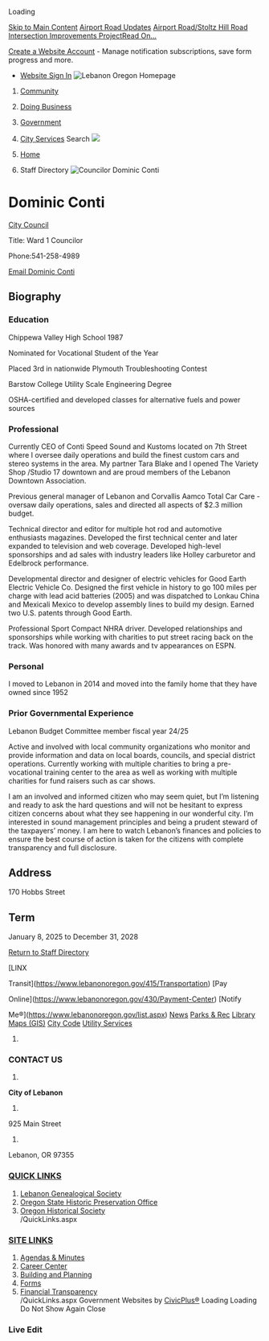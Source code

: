  

Loading

  [Skip to Main Content](https://www.lebanonoregon.gov/directory.aspx?eid=56/)   [Airport Road Updates](https://www.lebanonoregon.gov/AlertCenter.aspx)   [Airport Road/Stoltz Hill Road Intersection Improvements ProjectRead On...](https://www.lebanonoregon.gov/625/Airport-RoadStoltz-Hill-Road-Intersectio)  

 [Create a Website Account](https://www.lebanonoregon.gov/MyAccount/ProfileCreate)  - Manage notification subscriptions, save form progress and more.    

 *  [Website Sign In](https://www.lebanonoregon.gov/MyAccount) 
  ![Lebanon Oregon Homepage](images/6b0add3b1b0aa3a4e9e629ea40f4f4293a2e300d41b0444a7f9affe61e5f1789.png)  

 1.  [Community](https://www.lebanonoregon.gov/31/Community) 
 1.  [Doing Business](https://www.lebanonoregon.gov/35/Doing-Business) 
 1.  [Government](https://www.lebanonoregon.gov/27/Government) 
 1.  [City Services](https://www.lebanonoregon.gov/9/City-Services) 
 Search  ![](images/90e5f6b429cba8fd396913f66da83f13faafb7b6c5e4f679df29802deeaa2fa1.jpg)  

 1.  [Home](https://www.lebanonoregon.gov/) 
 1. Staff Directory
  ![Councilor Dominic Conti](images/445d0972a68b566b40629972d100c1bedc767059b9b1d8bed20f63842cab10ce.jpg)  

# Dominic Conti

   [City Council](https://www.lebanonoregon.gov/Directory.aspx?DID=36) 

Title: Ward 1 Councilor

Phone:541-258-4989

 [Email Dominic Conti](mailto:dominic.conti@lebanonoregon.gov)  

## Biography

### Education

Chippewa Valley High School 1987  

Nominated for Vocational Student of the Year

Placed 3rd in nationwide Plymouth Troubleshooting Contest

Barstow College Utility Scale Engineering Degree

OSHA-certified and developed classes for alternative fuels and power sources

### Professional

Currently CEO of Conti Speed Sound and Kustoms  located on 7th Street  where I oversee daily operations and build the finest custom cars and stereo systems in the area. My partner Tara Blake and I opened The Variety Shop /Studio 17 downtown and are proud members of the Lebanon Downtown Association.

Previous general manager of Lebanon and Corvallis Aamco Total Car Care - oversaw daily operations, sales and directed all aspects of $2.3 million budget.

Technical director and editor for multiple hot rod and automotive enthusiasts magazines. Developed the first technical center and later expanded to television and web coverage. Developed high-level sponsorships and ad sales with industry leaders like Holley carburetor and Edelbrock performance. 

Developmental director and designer of electric vehicles for Good Earth Electric Vehicle Co. Designed the first vehicle in history to go 100 miles per charge with lead acid batteries (2005) and was dispatched to Lonkau China and Mexicali Mexico to develop assembly lines to build my design. Earned two U.S. patents through Good Earth. 

Professional Sport Compact NHRA driver. Developed relationships and sponsorships while working with charities to put street racing back on the track. Was honored with many awards and tv appearances on ESPN. 

### Personal

I moved to Lebanon in 2014 and moved into the family home that they have owned since 1952 

### Prior Governmental Experience

Lebanon Budget Committee member fiscal year 24/25

Active and involved with local community organizations who monitor and provide information and data on local boards, councils, and special district operations. Currently working with multiple charities to bring a pre- vocational training center to the area as well as working with multiple charities for fund raisers such as car shows.

I am an involved and informed citizen who may seem quiet, but I’m listening and ready to ask the hard questions and will not be hesitant to express citizen concerns about what they see happening in our wonderful city. I’m interested in sound management principles and being a prudent steward of the taxpayers’ money. I am here to watch Lebanon’s finances and policies to ensure the best course of action is taken for the citizens with complete transparency and full disclosure.

## Address

170 Hobbs Street

## Term

January 8, 2025 to December 31, 2028

  

 [Return to Staff Directory](https://www.lebanonoregon.gov/Directory.aspx) 

  [LINX

Transit](https://www.lebanonoregon.gov/415/Transportation)   [Pay

Online](https://www.lebanonoregon.gov/430/Payment-Center)   [Notify

Me®](https://www.lebanonoregon.gov/list.aspx)   [News](https://www.lebanonoregon.gov/civicalerts.aspx)   [Parks & Rec](https://www.lebanonoregon.gov/371/Parks-Recreation)   [Library](https://www.lebanonoregon.gov/233/Library)   [Maps (GIS)](https://www.lebanonoregon.gov/243/Geographic-Information-System-GIS)   [City Code](https://library.municode.com/or/lebanon/codes/code_of_ordinances)   [Utility Services](https://www.lebanonoregon.gov/302/Utility-Services)  

 1.    

### CONTACT US

 1.    

 __City of Lebanon__    

 1.    

925 Main Street   

 1.    

Lebanon, OR 97355   

###  [QUICK LINKS](https://www.lebanonoregon.gov/QuickLinks.aspx?CID=22) 

 1.  [Lebanon Genealogical Society](http://www.usgennet.org/usa/or/town/lebanon/)  
 1.  [Oregon State Historic Preservation Office](http://www.oregon.gov/OPRD/HCD/SHPO/pages/index.aspx)  
 1.  [Oregon Historical Society](http://www.ohs.org/)  
 /QuickLinks.aspx 

###  [SITE LINKS](https://www.lebanonoregon.gov/QuickLinks.aspx?CID=17) 

 1.  [Agendas & Minutes](https://www.lebanonoregon.gov/496/Agendas-Minutes)  
 1.  [Career Center](https://workforcenow.adp.com/mascsr/default/mdf/recruitment/recruitment.html?cid=caf6b2e0-d183-4999-9b27-498d14240864&ccId=19000101_000001&lang=en_US)  
 1.  [Building and Planning](https://www.lebanonoregon.gov/339/Building-Inspection)  
 1.  [Forms](https://www.lebanonoregon.gov/458/Forms-Applications)  
 1.  [Financial Transparency](https://cleargov.com/oregon/linn/city/lebanon)  
 /QuickLinks.aspx Government Websites by [CivicPlus®](https://connect.civicplus.com/referral)  Loading Loading Do Not Show Again Close 

### Live Edit

 